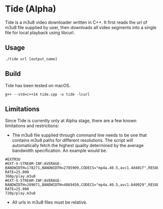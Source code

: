 # Tide (Alpha)
Tide is a m3u8 video downloader written in C++. It first reads the url of m3u8 file supplied by user, then downloads all video segments into a single file for local playback using libcurl.

## Usage
```
./tide url [output_name]
```

## Build
Tide has been tested on macOS.
```
g++ --std=c++14 tide.cpp -o tide -lcurl
```

## Limitations
Since Tide is currently only at Alpha stage, there are a few known limitations and restrictions:
- The m3u8 file supplied through command line needs to be one that contains m3u8 paths for different resolutions. The script will automatically fetch the highest quality determined by the average bandwidth specification. An example would be.
```
#EXTM3U
#EXT-X-STREAM-INF:AVERAGE-BANDWIDTH=178271,BANDWIDTH=2785909,CODECS="mp4a.40.5,avc1.4d401f",RESOLUTION=640x360,FRAME-RATE=25.000
360p/play.m3u8
#EXT-X-STREAM-INF:AVERAGE-BANDWIDTH=289071,BANDWIDTH=4869450,CODECS="mp4a.40.5,avc1.640029",RESOLUTION=1280x720,FRAME-RATE=25.000
720p/play.m3u8
```
- All urls in m3u8 files must be relative.
